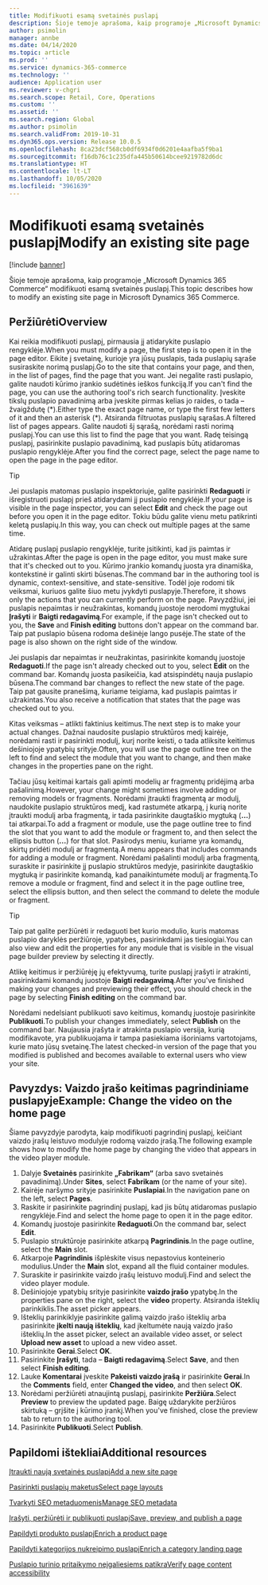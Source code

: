 ```yaml
---
title: Modifikuoti esamą svetainės puslapį
description: Šioje temoje aprašoma, kaip programoje „Microsoft Dynamics 365 Commerce“ modifikuoti esamą svetainės puslapį.
author: psimolin
manager: annbe
ms.date: 04/14/2020
ms.topic: article
ms.prod: ''
ms.service: dynamics-365-commerce
ms.technology: ''
audience: Application user
ms.reviewer: v-chgri
ms.search.scope: Retail, Core, Operations
ms.custom: ''
ms.assetid: ''
ms.search.region: Global
ms.author: psimolin
ms.search.validFrom: 2019-10-31
ms.dyn365.ops.version: Release 10.0.5
ms.openlocfilehash: 8ca23dcf568cb0df6934f0d6201e4aafba5f9ba1
ms.sourcegitcommit: f16db76c1c235dfa445b50614bcee9219782d6dc
ms.translationtype: HT
ms.contentlocale: lt-LT
ms.lasthandoff: 10/05/2020
ms.locfileid: "3961639"
---
```

# <a name="modify-an-existing-site-page"></a><span data-ttu-id="80a64-103">Modifikuoti esamą svetainės puslapį</span><span class="sxs-lookup"><span data-stu-id="80a64-103">Modify an existing site page</span></span>


[!include [banner](includes/banner.md)]

<span data-ttu-id="80a64-104">Šioje temoje aprašoma, kaip programoje „Microsoft Dynamics 365 Commerce“ modifikuoti esamą svetainės puslapį.</span><span class="sxs-lookup"><span data-stu-id="80a64-104">This topic describes how to modify an existing site page in Microsoft Dynamics 365 Commerce.</span></span>

## <a name="overview"></a><span data-ttu-id="80a64-105">Peržiūrėti</span><span class="sxs-lookup"><span data-stu-id="80a64-105">Overview</span></span>

<span data-ttu-id="80a64-106">Kai reikia modifikuoti puslapį, pirmausia jį atidarykite puslapio rengyklėje.</span><span class="sxs-lookup"><span data-stu-id="80a64-106">When you must modify a page, the first step is to open it in the page editor.</span></span> <span data-ttu-id="80a64-107">Eikite į svetainę, kurioje yra jūsų puslapis, tada puslapių sąraše susiraskite norimą puslapį.</span><span class="sxs-lookup"><span data-stu-id="80a64-107">Go to the site that contains your page, and then, in the list of pages, find the page that you want.</span></span> <span data-ttu-id="80a64-108">Jei negalite rasti puslapio, galite naudoti kūrimo įrankio sudėtinės ieškos funkciją.</span><span class="sxs-lookup"><span data-stu-id="80a64-108">If you can't find the page, you can use the authoring tool's rich search functionality.</span></span> <span data-ttu-id="80a64-109">Įveskite tikslų puslapio pavadinimą arba įveskite pirmas kelias jo raides, o tada – žvaigždutę (\*).</span><span class="sxs-lookup"><span data-stu-id="80a64-109">Either type the exact page name, or type the first few letters of it and then an asterisk (\*).</span></span> <span data-ttu-id="80a64-110">Atsiranda filtruotas puslapių sąrašas.</span><span class="sxs-lookup"><span data-stu-id="80a64-110">A filtered list of pages appears.</span></span> <span data-ttu-id="80a64-111">Galite naudoti šį sąrašą, norėdami rasti norimą puslapį.</span><span class="sxs-lookup"><span data-stu-id="80a64-111">You can use this list to find the page that you want.</span></span> <span data-ttu-id="80a64-112">Radę teisingą puslapį, pasirinkite puslapio pavadinimą, kad puslapis būtų atidaromas puslapio rengyklėje.</span><span class="sxs-lookup"><span data-stu-id="80a64-112">After you find the correct page, select the page name to open the page in the page editor.</span></span>

> [!TIP]
> <span data-ttu-id="80a64-113">Jei puslapis matomas puslapio inspektoriuje, galite pasirinkti **Redaguoti** ir išregistruoti puslapį prieš atidarydami jį puslapio rengyklėje.</span><span class="sxs-lookup"><span data-stu-id="80a64-113">If your page is visible in the page inspector, you can select **Edit** and check the page out before you open it in the page editor.</span></span> <span data-ttu-id="80a64-114">Tokiu būdu galite vienu metu patikrinti keletą puslapių.</span><span class="sxs-lookup"><span data-stu-id="80a64-114">In this way, you can check out multiple pages at the same time.</span></span>

<span data-ttu-id="80a64-115">Atidarę puslapį puslapio rengyklėje, turite įsitikinti, kad jis paimtas ir užrakintas.</span><span class="sxs-lookup"><span data-stu-id="80a64-115">After the page is open in the page editor, you must make sure that it's checked out to you.</span></span> <span data-ttu-id="80a64-116">Kūrimo įrankio komandų juosta yra dinamiška, kontekstinė ir galinti skirti būsenas.</span><span class="sxs-lookup"><span data-stu-id="80a64-116">The command bar in the authoring tool is dynamic, context-sensitive, and state-sensitive.</span></span> <span data-ttu-id="80a64-117">Todėl joje rodomi tik veiksmai, kuriuos galite šiuo metu įvykdyti puslapyje.</span><span class="sxs-lookup"><span data-stu-id="80a64-117">Therefore, it shows only the actions that you can currently perform on the page.</span></span> <span data-ttu-id="80a64-118">Pavyzdžiui, jei puslapis nepaimtas ir neužrakintas, komandų juostoje nerodomi mygtukai **Įrašyti** ir **Baigti redagavimą**.</span><span class="sxs-lookup"><span data-stu-id="80a64-118">For example, if the page isn't checked out to you, the **Save** and **Finish editing** buttons don't appear on the command bar.</span></span> <span data-ttu-id="80a64-119">Taip pat puslapio būsena rodoma dešinėje lango pusėje.</span><span class="sxs-lookup"><span data-stu-id="80a64-119">The state of the page is also shown on the right side of the window.</span></span>

<span data-ttu-id="80a64-120">Jei puslapis dar nepaimtas ir neužrakintas, pasirinkite komandų juostoje **Redaguoti**.</span><span class="sxs-lookup"><span data-stu-id="80a64-120">If the page isn't already checked out to you, select **Edit** on the command bar.</span></span> <span data-ttu-id="80a64-121">Komandų juosta pasikeičia, kad atsispindėtų nauja puslapio būsena.</span><span class="sxs-lookup"><span data-stu-id="80a64-121">The command bar changes to reflect the new state of the page.</span></span> <span data-ttu-id="80a64-122">Taip pat gausite pranešimą, kuriame teigiama, kad puslapis paimtas ir užrakintas.</span><span class="sxs-lookup"><span data-stu-id="80a64-122">You also receive a notification that states that the page was checked out to you.</span></span>

<span data-ttu-id="80a64-123">Kitas veiksmas – atlikti faktinius keitimus.</span><span class="sxs-lookup"><span data-stu-id="80a64-123">The next step is to make your actual changes.</span></span> <span data-ttu-id="80a64-124">Dažnai naudosite puslapio struktūros medį kairėje, norėdami rasti ir pasirinkti modulį, kurį norite keisti, o tada atliksite keitimus dešiniojoje ypatybių srityje.</span><span class="sxs-lookup"><span data-stu-id="80a64-124">Often, you will use the page outline tree on the left to find and select the module that you want to change, and then make changes in the properties pane on the right.</span></span> 

<span data-ttu-id="80a64-125">Tačiau jūsų keitimai kartais gali apimti modelių ar fragmentų pridėjimą arba pašalinimą.</span><span class="sxs-lookup"><span data-stu-id="80a64-125">However, your change might sometimes involve adding or removing models or fragments.</span></span> <span data-ttu-id="80a64-126">Norėdami įtraukti fragmentą ar modulį, naudokite puslapio struktūros medį, kad rastumėte atkarpą, į kurią norite įtraukti modulį arba fragmentą, ir tada pasirinkite daugtaškio mygtuką (**...**) tai atkarpai.</span><span class="sxs-lookup"><span data-stu-id="80a64-126">To add a fragment or module, use the page outline tree to find the slot that you want to add the module or fragment to, and then select the ellipsis button (**...**) for that slot.</span></span> <span data-ttu-id="80a64-127">Pasirodys meniu, kuriame yra komandų, skirtų pridėti modulį ar fragmentą.</span><span class="sxs-lookup"><span data-stu-id="80a64-127">A menu appears that includes commands for adding a module or fragment.</span></span> <span data-ttu-id="80a64-128">Norėdami pašalinti modulį arba fragmentą, suraskite ir pasirinkite jį puslapio struktūros medyje, pasirinkite daugtaškio mygtuką ir pasirinkite komandą, kad panaikintumėte modulį ar fragmentą.</span><span class="sxs-lookup"><span data-stu-id="80a64-128">To remove a module or fragment, find and select it in the page outline tree, select the ellipsis button, and then select the command to delete the module or fragment.</span></span>

> [!TIP]
> <span data-ttu-id="80a64-129">Taip pat galite peržiūrėti ir redaguoti bet kurio modulio, kuris matomas puslapio daryklės peržiūroje, ypatybes, pasirinkdami jas tiesiogiai.</span><span class="sxs-lookup"><span data-stu-id="80a64-129">You can also view and edit the properties for any module that is visible in the visual page builder preview by selecting it directly.</span></span>

<span data-ttu-id="80a64-130">Atlikę keitimus ir peržiūrėję jų efektyvumą, turite puslapį įrašyti ir atrakinti, pasirinkdami komandų juostoje **Baigti redagavimą**.</span><span class="sxs-lookup"><span data-stu-id="80a64-130">After you've finished making your changes and previewing their effect, you should check in the page by selecting **Finish editing** on the command bar.</span></span> 

<span data-ttu-id="80a64-131">Norėdami nedelsiant publikuoti savo keitimus, komandų juostoje pasirinkite **Publikuoti**.</span><span class="sxs-lookup"><span data-stu-id="80a64-131">To publish your changes immediately, select **Publish** on the command bar.</span></span> <span data-ttu-id="80a64-132">Naujausia įrašyta ir atrakinta puslapio versija, kurią modifikavote, yra publikuojama ir tampa pasiekiama išoriniams vartotojams, kurie mato jūsų svetainę.</span><span class="sxs-lookup"><span data-stu-id="80a64-132">The latest checked-in version of the page that you modified is published and becomes available to external users who view your site.</span></span> 

## <a name="example-change-the-video-on-the-home-page"></a><span data-ttu-id="80a64-133">Pavyzdys: Vaizdo įrašo keitimas pagrindiniame puslapyje</span><span class="sxs-lookup"><span data-stu-id="80a64-133">Example: Change the video on the home page</span></span>

<span data-ttu-id="80a64-134">Šiame pavyzdyje parodyta, kaip modifikuoti pagrindinį puslapį, keičiant vaizdo įrašų leistuvo modulyje rodomą vaizdo įrašą.</span><span class="sxs-lookup"><span data-stu-id="80a64-134">The following example shows how to modify the home page by changing the video that appears in the video player module.</span></span>

1. <span data-ttu-id="80a64-135">Dalyje **Svetainės** pasirinkite **„Fabrikam“** (arba savo svetainės pavadinimą).</span><span class="sxs-lookup"><span data-stu-id="80a64-135">Under **Sites**, select **Fabrikam** (or the name of your site).</span></span>
1. <span data-ttu-id="80a64-136">Kairėje naršymo srityje pasirinkite **Puslapiai**.</span><span class="sxs-lookup"><span data-stu-id="80a64-136">In the navigation pane on the left, select **Pages**.</span></span>
1. <span data-ttu-id="80a64-137">Raskite ir pasirinkite pagrindinį puslapį, kad jis būtų atidaromas puslapio rengyklėje.</span><span class="sxs-lookup"><span data-stu-id="80a64-137">Find and select the home page to open it in the page editor.</span></span>
1. <span data-ttu-id="80a64-138">Komandų juostoje pasirinkite **Redaguoti**.</span><span class="sxs-lookup"><span data-stu-id="80a64-138">On the command bar, select **Edit**.</span></span>
1. <span data-ttu-id="80a64-139">Puslapio struktūroje pasirinkite atkarpą **Pagrindinis**.</span><span class="sxs-lookup"><span data-stu-id="80a64-139">In the page outline, select the **Main** slot.</span></span>
1. <span data-ttu-id="80a64-140">Atkarpoje **Pagrindinis** išplėskite visus nepastovius konteinerio modulius.</span><span class="sxs-lookup"><span data-stu-id="80a64-140">Under the **Main** slot, expand all the fluid container modules.</span></span>
1. <span data-ttu-id="80a64-141">Suraskite ir pasirinkite vaizdo įrašų leistuvo modulį.</span><span class="sxs-lookup"><span data-stu-id="80a64-141">Find and select the video player module.</span></span>
1. <span data-ttu-id="80a64-142">Dešiniojoje ypatybių srityje pasirinkite **vaizdo įrašo** ypatybę.</span><span class="sxs-lookup"><span data-stu-id="80a64-142">In the properties pane on the right, select the **video** property.</span></span> <span data-ttu-id="80a64-143">Atsiranda išteklių parinkiklis.</span><span class="sxs-lookup"><span data-stu-id="80a64-143">The asset picker appears.</span></span>
1. <span data-ttu-id="80a64-144">Išteklių parinkiklyje pasirinkite galimą vaizdo įrašo išteklių arba pasirinkite **įkelti naują išteklių**, kad įkeltumėte naują vaizdo įrašo išteklių.</span><span class="sxs-lookup"><span data-stu-id="80a64-144">In the asset picker, select an available video asset, or select **Upload new asset** to upload a new video asset.</span></span>
1. <span data-ttu-id="80a64-145">Pasirinkite **Gerai**.</span><span class="sxs-lookup"><span data-stu-id="80a64-145">Select **OK**.</span></span>
1. <span data-ttu-id="80a64-146">Pasirinkite **Įrašyti**, tada – **Baigti redagavimą**.</span><span class="sxs-lookup"><span data-stu-id="80a64-146">Select **Save**, and then select **Finish editing**.</span></span>
1. <span data-ttu-id="80a64-147">Lauke **Komentarai** įveskite **Pakeisti vaizdo įrašą** ir pasirinkite **Gerai**.</span><span class="sxs-lookup"><span data-stu-id="80a64-147">In the **Comments** field, enter **Changed the video**, and then select **OK**.</span></span>
1. <span data-ttu-id="80a64-148">Norėdami peržiūrėti atnaujintą puslapį, pasirinkite **Peržiūra**.</span><span class="sxs-lookup"><span data-stu-id="80a64-148">Select **Preview** to preview the updated page.</span></span> <span data-ttu-id="80a64-149">Baigę uždarykite peržiūros skirtuką – grįšite į kūrimo įrankį.</span><span class="sxs-lookup"><span data-stu-id="80a64-149">When you've finished, close the preview tab to return to the authoring tool.</span></span>
1. <span data-ttu-id="80a64-150">Pasirinkite **Publikuoti**.</span><span class="sxs-lookup"><span data-stu-id="80a64-150">Select **Publish**.</span></span>

## <a name="additional-resources"></a><span data-ttu-id="80a64-151">Papildomi ištekliai</span><span class="sxs-lookup"><span data-stu-id="80a64-151">Additional resources</span></span>

[<span data-ttu-id="80a64-152">Įtraukti naują svetainės puslapį</span><span class="sxs-lookup"><span data-stu-id="80a64-152">Add a new site page</span></span>](add-new-page.md)

[<span data-ttu-id="80a64-153">Pasirinkti puslapių maketus</span><span class="sxs-lookup"><span data-stu-id="80a64-153">Select page layouts</span></span>](select-page-layouts.md)

[<span data-ttu-id="80a64-154">Tvarkyti SEO metaduomenis</span><span class="sxs-lookup"><span data-stu-id="80a64-154">Manage SEO metadata</span></span>](manage-seo-metadata.md)

[<span data-ttu-id="80a64-155">Įrašyti, peržiūrėti ir publikuoti puslapį</span><span class="sxs-lookup"><span data-stu-id="80a64-155">Save, preview, and publish a page</span></span>](save-preview-publish-page.md)

[<span data-ttu-id="80a64-156">Papildyti produkto puslapį</span><span class="sxs-lookup"><span data-stu-id="80a64-156">Enrich a product page</span></span>](enrich-product-page.md)

[<span data-ttu-id="80a64-157">Papildyti kategorijos nukreipimo puslapį</span><span class="sxs-lookup"><span data-stu-id="80a64-157">Enrich a category landing page</span></span>](enrich-category-page.md)

[<span data-ttu-id="80a64-158">Puslapio turinio pritaikymo neįgaliesiems patikra</span><span class="sxs-lookup"><span data-stu-id="80a64-158">Verify page content accessibility</span></span>](verify-accessibility.md)
